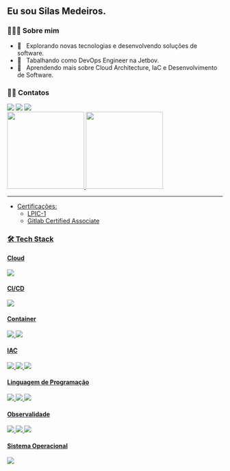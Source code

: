 <h2>Eu sou Silas Medeiros.</h2>

<h3> 👨🏻‍💻 Sobre mim </h3>

- 🤔 &nbsp; Explorando novas tecnologias e desenvolvendo soluções de software.
- 💼 &nbsp; Tabalhando como DevOps Engineer na Jetbov.
- 🌱 &nbsp; Aprendendo mais sobre Cloud Architecture, IaC e Desenvolvimento de Software.


<h3> 🤝🏻 Contatos </h3>

  <div> 
  <a href = "mailto:silastiagoo@gmail.com"><img src="https://img.shields.io/badge/-Gmail-c14438?style=for-the-badge&logo=Gmail&logoColor=white" target="_blank"></a>
  <a href="https://telegram.me/Silas_Tiago" target="_blank"><img src="https://img.shields.io/badge/-Telegram-1ca0f1?style=for-the-badge&labelColor=1ca0f1&logo=telegram&logoColor=white&link=https://telegram.me/Silas_Tiago" target="_blank"></a> 
  <a href="https://www.linkedin.com/in/silas-tiago-de-mederos-b979a130/" target="_blank"><img src="https://img.shields.io/badge/-LinkedIn-blue?style=for-the-badge&logo=Linkedin&logoColor=white&link=https://www.linkedin.com/in/silas-tiago-de-mederos-b979a130/" target="_blank"></a> 
</div>

<div>
  <a href="https://github.com/silastiago">
  <img height="180em" src="https://github-readme-stats.vercel.app/api?username=silastiago&show_icons=true&theme=default&include_all_commits=true&count_private=true"/>
  <img height="180em" src="https://github-readme-stats.vercel.app/api/top-langs/?username=silastiago&layout=compact&langs_count=7&theme=default"/>
</div>

---

- Certificações:
  - LPIC-1
  - Gitlab Certified Associate

<h3>🛠 Tech Stack</h3>

<h4> Cloud</h4>
  <div>
  <img src="https://img.shields.io/badge/-AWS-black?style=for-the-badge&logo=amazon-aws&logoColor=FF9900">
  </div>

<h4> CI/CD</h4>
  <div>
  <img src="https://img.shields.io/badge/-GitLab-eeeded?style=for-the-badge&logo=gitlab&logoColor=white">
  </div>

<h4> Container</h4>
  <div>
  <img src="https://img.shields.io/badge/-Docker-46a2f1?style=for-the-badge&logo=docker&logoColor=white">
  <img src="https://img.shields.io/badge/-Kubernetes-blue?style=for-the-badge&logo=kubernetes&logoColor=black">
  </div>

<h4> IAC</h4>
  <div>
  <img src="https://img.shields.io/badge/-Ansible-grey?style=for-the-badge&logo=ansible&logoColor=white">
  <img src="https://img.shields.io/badge/-Terraform-306998?style=for-the-badge&logo=terraform&logoColor=white">
  <img src="https://img.shields.io/badge/-Shell%20Script-black?style=for-the-badge&logo=shell&logoColor=white">
  </div>

<h4> Linguagem de Programação</h4>
  <div>
  <img src="https://img.shields.io/badge/-Java-red?style=for-the-badge&logo=java&logoColor=black">
  <img src="https://img.shields.io/badge/-Python-306998?style=for-the-badge&logo=python&logoColor=white">
  <img src="https://img.shields.io/badge/-PHP-306998?style=for-the-badge&logo=php&logoColor=white">
  </div>

<h4> Observalidade</h4>
  <div>
  <img src="https://img.shields.io/badge/-Grafana-yellow?style=for-the-badge&logo=grafana&logoColor=white">
  <img src="https://img.shields.io/badge/-Prometheus-orange?style=for-the-badge&logo=prometheus&logoColor=white">
  <img src="https://img.shields.io/badge/-Zabbix-red?style=for-the-badge&logo=zabbix&logoColor=white">
  </div>

<h4> Sistema Operacional</h4>
  <div>
  <img src="https://img.shields.io/badge/-Linux-16C60C?style=for-the-badge&logo=linux&logoColor=white">
  </div>
